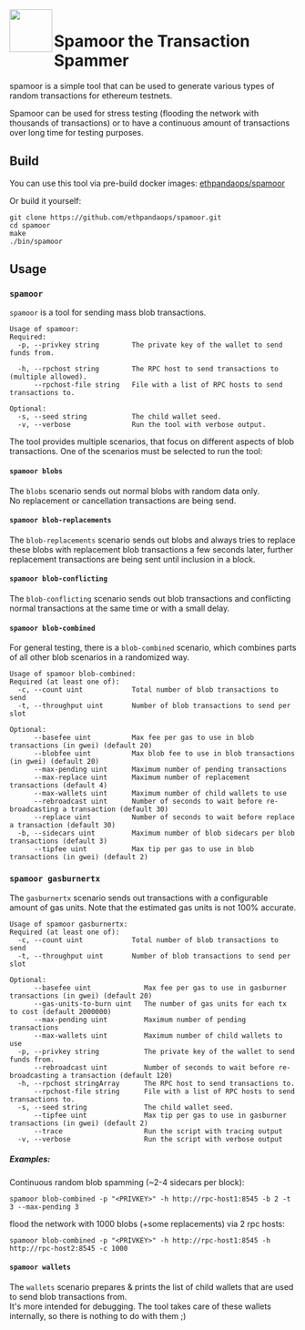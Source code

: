 <img align="left" src="./.github/resources/goomy.png" width="75">
<h1>Spamoor the Transaction Spammer</h1>

spamoor is a simple tool that can be used to generate various types of random transactions for ethereum testnets.

Spamoor can be used for stress testing (flooding the network with thousands of transactions) or to have a continuous amount of transactions over long time for testing purposes.

## Build

You can use this tool via pre-build docker images: [ethpandaops/spamoor](https://hub.docker.com/r/ethpandaops/spamoor)

Or build it yourself:

```
git clone https://github.com/ethpandaops/spamoor.git
cd spamoor
make
./bin/spamoor
```

## Usage

### `spamoor`
`spamoor` is a tool for sending mass blob transactions.

```
Usage of spamoor:
Required:
  -p, --privkey string        The private key of the wallet to send funds from.
  
  -h, --rpchost string        The RPC host to send transactions to (multiple allowed).
      --rpchost-file string   File with a list of RPC hosts to send transactions to.
      
Optional:
  -s, --seed string           The child wallet seed.
  -v, --verbose               Run the tool with verbose output.
```

The tool provides multiple scenarios, that focus on different aspects of blob transactions. One of the scenarios must be selected to run the tool:

#### `spamoor blobs`

The `blobs` scenario sends out normal blobs with random data only.\
No replacement or cancellation transactions are being send.

#### `spamoor blob-replacements`

The `blob-replacements` scenario sends out blobs and always tries to replace these blobs with replacement blob transactions a few seconds later, further replacement transactions are being sent until inclusion in a block.

#### `spamoor blob-conflicting`

The `blob-conflicting` scenario sends out blob transactions and conflicting normal transactions at the same time or with a small delay.

#### `spamoor blob-combined`

For general testing, there is a `blob-combined` scenario, which combines parts of all other blob scenarios in a randomized way.

```
Usage of spamoor blob-combined:
Required (at least one of):
  -c, --count uint            Total number of blob transactions to send
  -t, --throughput uint       Number of blob transactions to send per slot
  
Optional:
      --basefee uint          Max fee per gas to use in blob transactions (in gwei) (default 20)
      --blobfee uint          Max blob fee to use in blob transactions (in gwei) (default 20)
      --max-pending uint      Maximum number of pending transactions
      --max-replace uint      Maximum number of replacement transactions (default 4)
      --max-wallets uint      Maximum number of child wallets to use
      --rebroadcast uint      Number of seconds to wait before re-broadcasting a transaction (default 30)
      --replace uint          Number of seconds to wait before replace a transaction (default 30)
  -b, --sidecars uint         Maximum number of blob sidecars per blob transactions (default 3)
      --tipfee uint           Max tip per gas to use in blob transactions (in gwei) (default 2)
```

### `spamoor gasburnertx`

The `gasburnertx` scenario sends out transactions with a configurable amount of gas units. Note that the estimated gas units is not 100% accurate.

```
Usage of spamoor gasburnertx:
Required (at least one of):
  -c, --count uint            Total number of blob transactions to send
  -t, --throughput uint       Number of blob transactions to send per slot
  
Optional:
      --basefee uint             Max fee per gas to use in gasburner transactions (in gwei) (default 20)
      --gas-units-to-burn uint   The number of gas units for each tx to cost (default 2000000)
      --max-pending uint         Maximum number of pending transactions
      --max-wallets uint         Maximum number of child wallets to use
  -p, --privkey string           The private key of the wallet to send funds from.
      --rebroadcast uint         Number of seconds to wait before re-broadcasting a transaction (default 120)
  -h, --rpchost stringArray      The RPC host to send transactions to.
      --rpchost-file string      File with a list of RPC hosts to send transactions to.
  -s, --seed string              The child wallet seed.
      --tipfee uint              Max tip per gas to use in gasburner transactions (in gwei) (default 2)
      --trace                    Run the script with tracing output
  -v, --verbose                  Run the script with verbose output
```


##### Examples:

Continuous random blob spamming (~2-4 sidecars per block):
```
spamoor blob-combined -p "<PRIVKEY>" -h http://rpc-host1:8545 -b 2 -t 3 --max-pending 3
```

flood the network with 1000 blobs (+some replacements) via 2 rpc hosts:
```
spamoor blob-combined -p "<PRIVKEY>" -h http://rpc-host1:8545 -h http://rpc-host2:8545 -c 1000
```

#### `spamoor wallets`

The `wallets` scenario prepares & prints the list of child wallets that are used to send blob transactions from.\
It's more intended for debugging. The tool takes care of these wallets internally, so there is nothing to do with them ;)

